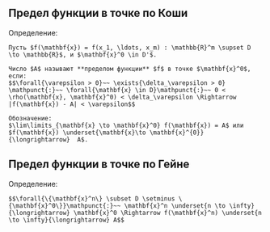 ## Предел функции в точке по Коши
Определение:
```spoiler-markdown
Пусть $f(\mathbf{x}) = f(x_1, \ldots, x_m) : \mathbb{R}^m \supset D \to \mathbb{R}$, и $\mathbf{x}^0 \in D'$.

Число $A$ называют **пределом функции** $f$ в точке $\mathbf{x}^0$, если:
$$\forall{\varepsilon > 0}~~ \exists{\delta_\varepsilon > 0} \mathpunct{:}~~ \forall{\mathbf{x} \in D}\mathpunct{:}~~ 0 < \rho(\mathbf{x}, \mathbf{x}^0) < \delta_\varepsilon \Rightarrow |f(\mathbf{x}) - A| < \varepsilon$$

Обозначение:
$\lim\limits_{\mathbf{x} \to \mathbf{x}^0} f(\mathbf{x}) = A$ или $f(\mathbf{x}) \underset{\mathbf{x}\to \mathbf{x}^{0}}{\longrightarrow}  A$.
```

## Предел функции в точке по Гейне
Определение:
```spoiler-markdown
$$\forall{\{\mathbf{x}^n\} \subset D \setminus \{\mathbf{x}^0\}}\mathpunct{:}~~ \mathbf{x}^n \underset{n \to \infty}{\longrightarrow} \mathbf{x}^0 \Rightarrow f(\mathbf{x}^n) \underset{n \to \infty}{\longrightarrow} A$$
```
